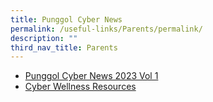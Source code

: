 ```yaml
---
title: Punggol Cyber News
permalink: /useful-links/Parents/permalink/
description: ""
third_nav_title: Parents
---
```

* [Punggol Cyber News 2023 Vol 1 ](https://go.gov.sg/punggolcyberwellness)
* [Cyber Wellness Resources](/files/Cyber%20Wellness/CyberWellnessResource.pdf)
